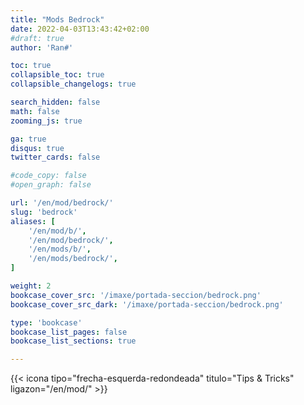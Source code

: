 ```yaml
---
title: "Mods Bedrock"
date: 2022-04-03T13:43:42+02:00
#draft: true
author: 'Ran#'

toc: true
collapsible_toc: true
collapsible_changelogs: true

search_hidden: false
math: false
zooming_js: true

ga: true
disqus: true
twitter_cards: false

#code_copy: false
#open_graph: false

url: '/en/mod/bedrock/'
slug: 'bedrock'
aliases: [
    '/en/mod/b/',
    '/en/mod/bedrock/',
    '/en/mods/b/',
    '/en/mods/bedrock/',
]

weight: 2
bookcase_cover_src: '/imaxe/portada-seccion/bedrock.png'
bookcase_cover_src_dark: '/imaxe/portada-seccion/bedrock.png'

type: 'bookcase'
bookcase_list_pages: false
bookcase_list_sections: true

---
```


{{< icona tipo="frecha-esquerda-redondeada" titulo="Tips & Tricks" ligazon="/en/mod/" >}}
